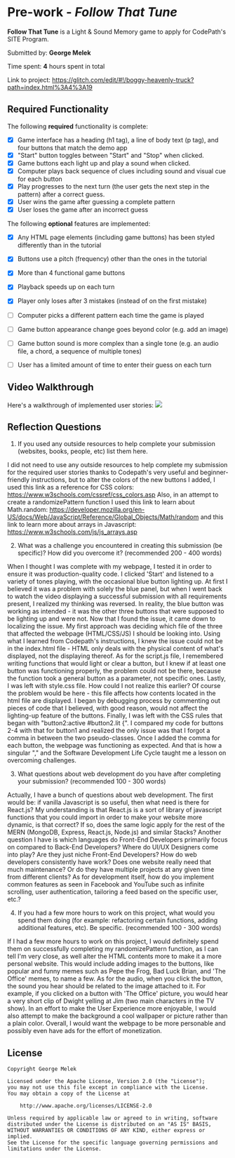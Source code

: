 # Pre-work - _Follow That Tune_

**Follow That Tune** is a Light & Sound Memory game to apply for CodePath's SITE Program.

Submitted by: **George Melek**

Time spent: **4** hours spent in total

Link to project: https://glitch.com/edit/#!/boggy-heavenly-truck?path=index.html%3A4%3A19

## Required Functionality

The following **required** functionality is complete:

- [x] Game interface has a heading (h1 tag), a line of body text (p tag), and four buttons that match the demo app
- [x] "Start" button toggles between "Start" and "Stop" when clicked.
- [x] Game buttons each light up and play a sound when clicked.
- [x] Computer plays back sequence of clues including sound and visual cue for each button
- [x] Play progresses to the next turn (the user gets the next step in the pattern) after a correct guess.
- [x] User wins the game after guessing a complete pattern
- [x] User loses the game after an incorrect guess

The following **optional** features are implemented:

- [x] Any HTML page elements (including game buttons) has been styled differently than in the tutorial
- [x] Buttons use a pitch (frequency) other than the ones in the tutorial
- [x] More than 4 functional game buttons
- [x] Playback speeds up on each turn
- [x] Player only loses after 3 mistakes (instead of on the first mistake)
- [ ] Computer picks a different pattern each time the game is played
- [ ] Game button appearance change goes beyond color (e.g. add an image)
- [ ] Game button sound is more complex than a single tone (e.g. an audio file, a chord, a sequence of multiple tones)
- [ ] User has a limited amount of time to enter their guess on each turn


## Video Walkthrough

Here's a walkthrough of implemented user stories:
![](https://i.imgur.com/zbTbdKN.gif)


## Reflection Questions

1. If you used any outside resources to help complete your submission (websites, books, people, etc) list them here.

I did not need to use any outside resources to help complete my submission for the required user stories thanks to Codepath's very useful and beginner-friendly instructions, but to alter the colors of the new buttons I added, I used this link as a reference for CSS colors: https://www.w3schools.com/cssref/css_colors.asp
Also, in an attempt to create a randomizePattern function I used this link to learn about Math.random: https://developer.mozilla.org/en-US/docs/Web/JavaScript/Reference/Global_Objects/Math/random and this link to learn more about arrays in Javascript: https://www.w3schools.com/js/js_arrays.asp

2. What was a challenge you encountered in creating this submission (be specific)? How did you overcome it? (recommended 200 - 400 words)

When I thought I was complete with my webpage, I tested it in order to ensure it was production-quality code. I clicked 'Start' and listened to a variety of tones playing, with the occasional blue button lighting up. At first I believed it was a problem with solely the blue panel, but when I went back to watch the video displaying a successful submission with all requirements present, I realized my thinking was reversed. In reality, the blue button was working as intended - it was the other three buttons that were supposed to be lighting up and were not. Now that I found the issue, it came down to localizing the issue. My first approach was deciding which file of the three that affected the webpage (HTML/CSS/JS) I should be looking into. Using what I learned from Codepath's instructions, I knew the issue could not be in the index.html file - HTML only deals with the physical content of what's displayed, not the displaying thereof. As for the script.js file, I remembered writing functions that would light or clear a button, but I knew if at least one button was functioning properly, the problem could not be there, because the function took a general button as a parameter, not specific ones. Lastly, I was left with style.css file. How could I not realize this earlier? Of course the problem would be here - this file affects how contents located in the html file are displayed. I began by debugging process by commenting out pieces of code that I believed, with good reason, would not affect the lighting-up feature of the buttons. Finally, I was left with the CSS rules that began with "button2:active #button2.lit {". I compared my code for buttons 2-4 with that for button1 and realized the only issue was that I forgot a comma in between the two pseudo-classes. Once I added the comma for each button, the webpage was functioning as expected. And that is how a singular "," and the Software Development Life Cycle taught me a lesson on overcoming challenges.

3. What questions about web development do you have after completing your submission? (recommended 100 - 300 words)

Actually, I have a bunch of questions about web development. The first would be: if vanilla Javascript is so useful, then what need is there for React.js? My understanding is that React.js is a sort of library of javascript functions that you could import in order to make your website more dynamic, is that correct? If so, does the same logic apply for the rest of the MERN (MongoDB, Express, React.js, Node.js) and similar Stacks? Another question I have is which languages do Front-End Developers primarily focus on compared to Back-End Developers? Where do UI/UX Designers come into play? Are they just niche Front-End Developers? How do web developers consistently have work? Does one website really need that much maintenance? Or do they have multiple projects at any given time from different clients? As for development itself, how do you implement common features as seen in Facebook and YouTube such as infinite scrolling, user authentication, tailoring a feed based on the specific user, etc.?

4. If you had a few more hours to work on this project, what would you spend them doing (for example: refactoring certain functions, adding additional features, etc). Be specific. (recommended 100 - 300 words)

If I had a few more hours to work on this project, I would definitely spend them on successfully completing my randomizePattern function, as I can tell I'm very close, as well alter the HTML contents more to make it a more personal website. This would include adding images to the buttons, like popular and funny memes such as Pepe the Frog, Bad Luck Brian, and 'The Office' memes, to name a few. As for the audio, when you click the button, the sound you hear should be related to the image attached to it. For example, if you clicked on a button with 'The Office' picture, you would hear a very short clip of Dwight yelling at Jim (two main characters in the TV show). In an effort to make the User Experience more enjoyable, I would also attempt to make the background a cool wallpaper or picture rather than a plain color. Overall, I would want the webpage to be more personable and possibly even have ads for the effort of monetization.

## License

    Copyright George Melek

    Licensed under the Apache License, Version 2.0 (the "License");
    you may not use this file except in compliance with the License.
    You may obtain a copy of the License at

        http://www.apache.org/licenses/LICENSE-2.0

    Unless required by applicable law or agreed to in writing, software
    distributed under the License is distributed on an "AS IS" BASIS,
    WITHOUT WARRANTIES OR CONDITIONS OF ANY KIND, either express or implied.
    See the License for the specific language governing permissions and
    limitations under the License.
